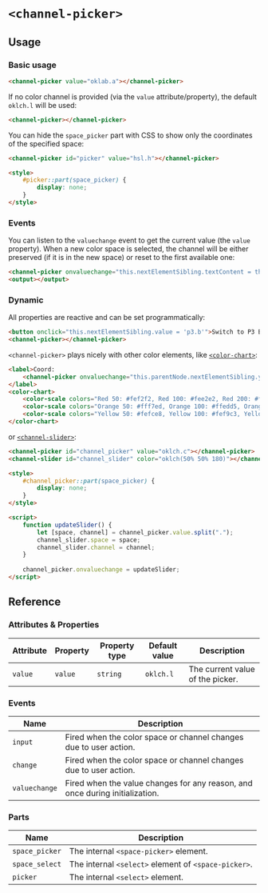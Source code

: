 # `<channel-picker>`

## Usage

### Basic usage

```html
<channel-picker value="oklab.a"></channel-picker>
```

If no color channel is provided (via the `value` attribute/property),
the default `oklch.l` will be used:

```html
<channel-picker></channel-picker>
```

You can hide the `space_picker` part with CSS to show only the coordinates of the specified space:

```html
<channel-picker id="picker" value="hsl.h"></channel-picker>

<style>
	#picker::part(space_picker) {
		display: none;
	}
</style>
```

### Events

You can listen to the `valuechange` event to get the current value (the `value` property). When a new color space is selected,
the channel will be either preserved (if it is in the new space) or reset to the first available one:

```html
<channel-picker onvaluechange="this.nextElementSibling.textContent = this.value"></channel-picker>
<output></output>
```

### Dynamic

All properties are reactive and can be set programmatically:

```html
<button onclick="this.nextElementSibling.value = 'p3.b'">Switch to P3 Blue</button>
<channel-picker></channel-picker>
```

`<channel-picker>` plays nicely with other color elements, like [`<color-chart>`](../color-chart):

```html
<label>Coord:
	<channel-picker onvaluechange="this.parentNode.nextElementSibling.y = this.value"></channel-picker>
</label>
<color-chart>
	<color-scale colors="Red 50: #fef2f2, Red 100: #fee2e2, Red 200: #fecaca, Red 300: #fca5a5, Red 400: #f87171, Red 500: #ef4444, Red 600: #dc2626, Red 700: #b91c1c, Red 800: #991b1b, Red 900: #7f1d1d, Red 950: #450a0a"></color-scale>
	<color-scale colors="Orange 50: #fff7ed, Orange 100: #ffedd5, Orange 200: #fed7aa, Orange 300: #fdba74, Orange 400: #fb923c, Orange 500: #f97316, Orange 600: #ea580c, Orange 700: #c2410c, Orange 800: #9a3412, Orange 900: #7c2d12, Orange 950: #431407"></color-scale>
	<color-scale colors="Yellow 50: #fefce8, Yellow 100: #fef9c3, Yellow 200: #fef08a, Yellow 300: #fde047, Yellow 400: #facc15, Yellow 500: #eab308, Yellow 600: #ca8a04, Yellow 700: #a16207, Yellow 800: #854d0e, Yellow 900: #713f12, Yellow 950: #422006"></color-scale>
</color-chart>
```

or [`<channel-slider>`](../channel-slider):

```html
<channel-picker id="channel_picker" value="oklch.c"></channel-picker>
<channel-slider id="channel_slider" color="oklch(50% 50% 180)"></channel-slider>

<style>
	#channel_picker::part(space_picker) {
		display: none;
	}
</style>

<script>
	function updateSlider() {
		let [space, channel] = channel_picker.value.split(".");
		channel_slider.space = space;
		channel_slider.channel = channel;
	}
	
	channel_picker.onvaluechange = updateSlider;
</script>
```

## Reference

### Attributes & Properties

| Attribute | Property | Property type | Default value | Description                      |
|-----------|----------|---------------|---------------|----------------------------------|
| `value`   | `value`  | `string`      | `oklch.l`     | The current value of the picker. |


### Events

| Name            | Description                                                                    |
|-----------------|--------------------------------------------------------------------------------|
| `input`         | Fired when the color space or channel changes due to user action.              |
| `change`        | Fired when the color space or channel changes due to user action.              |
| `valuechange`   | Fired when the value changes for any reason, and once during initialization.   |

### Parts

| Name           | Description                                          |
|----------------|------------------------------------------------------|
| `space_picker` | The internal `<space-picker>` element.               |
| `space_select` | The internal `<select>` element of `<space-picker>`. |
| `picker`       | The internal `<select>` element.                     |
